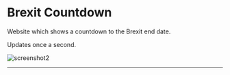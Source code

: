 Brexit Countdown
================

Website which shows a countdown to the Brexit end date.

Updates once a second.

![screenshot2](./images/screenshot0.png)

------
